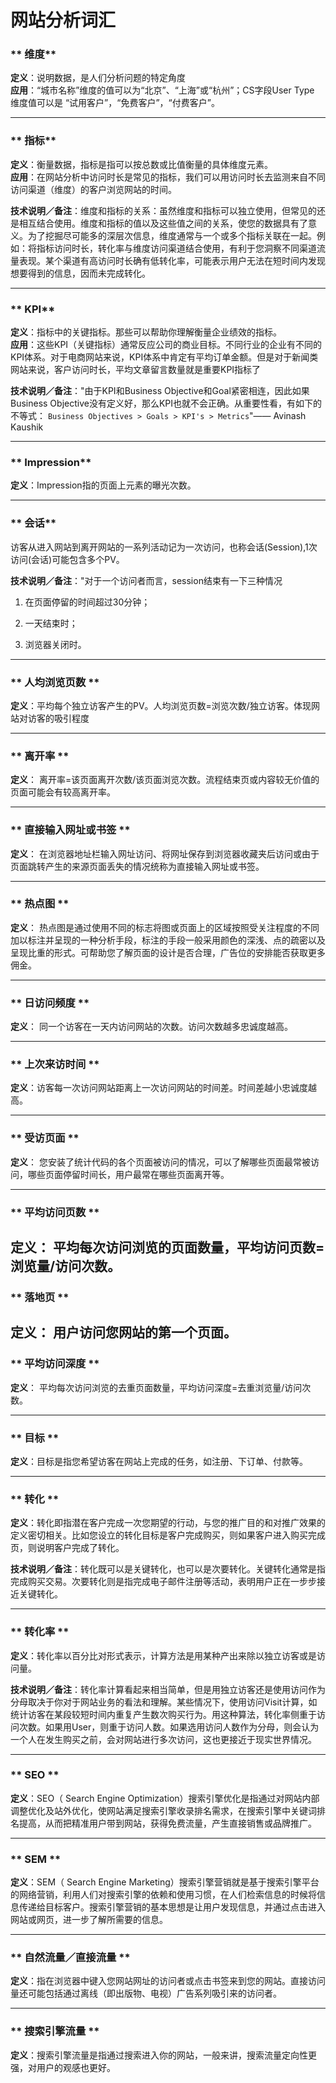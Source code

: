 # 网站分析词汇


### ** 维度**
**定义**：说明数据，是人们分析问题的特定角度  
**应用**：“城市名称”维度的值可以为“北京”、“上海”或“杭州”；CS字段User Type 维度值可以是 “试用客户”，“免费客户”，“付费客户”。

---
### ** 指标**
**定义**：衡量数据，指标是指可以按总数或比值衡量的具体维度元素。  
**应用**：在网站分析中访问时长是常见的指标，我们可以用访问时长去监测来自不同访问渠道（维度）的客户浏览网站的时间。

**技术说明／备注**：维度和指标的关系：虽然维度和指标可以独立使用，但常见的还是相互结合使用。维度和指标的值以及这些值之间的关系，使您的数据具有了意义。为了挖掘尽可能多的深层次信息，维度通常与一个或多个指标关联在一起。例如：将指标访问时长，转化率与维度访问渠道结合使用，有利于您洞察不同渠道流量表现。某个渠道有高访问时长确有低转化率，可能表示用户无法在短时间内发现想要得到的信息，因而未完成转化。

---
### ** KPI**
**定义**：指标中的关键指标。那些可以帮助你理解衡量企业绩效的指标。  
**应用**：这些KPI（关键指标）通常反应公司的商业目标。不同行业的企业有不同的KPI体系。对于电商网站来说，KPI体系中肯定有平均订单金额。但是对于新闻类网站来说，客户访问时长，平均文章留言数量就是重要KPI指标了

**技术说明／备注**："由于KPI和Business Objective和Goal紧密相连，因此如果Business Objective没有定义好，那么KPI也就不会正确。从重要性看，有如下的不等式：
 ```Business Objectives > Goals > KPI's > Metrics```"—— Avinash Kaushik
 
 ---
 ### ** Impression**
 **定义**：Impression指的页面上元素的曝光次数。
 
 ---
 

 ### ** 会话**
  访客从进入网站到离开网站的一系列活动记为一次访问，也称会话(Session),1次访问(会话)可能包含多个PV。
  
 
**技术说明／备注**："对于一个访问者而言，session结束有一下三种情况                                 
1. 在页面停留的时间超过30分钟；

2. 一天结束时；

3. 浏览器关闭时。

---

 ### ** 人均浏览页数 **
 **定义**：平均每个独立访客产生的PV。人均浏览页数=浏览次数/独立访客。体现网站对访客的吸引程度

---
  ### ** 离开率 **
  **定义**： 离开率=该页面离开次数/该页面浏览次数。流程结束页或内容较无价值的页面可能会有较高离开率。
  
  ---
  ### ** 直接输入网址或书签 **
   **定义**： 在浏览器地址栏输入网址访问、将网址保存到浏览器收藏夹后访问或由于页面跳转产生的来源页面丢失的情况统称为直接输入网址或书签。
   
   ---
   ### ** 热点图 **
**定义**：  热点图是通过使用不同的标志将图或页面上的区域按照受关注程度的不同加以标注并呈现的一种分析手段，标注的手段一般采用颜色的深浅、点的疏密以及呈现比重的形式。可帮助您了解页面的设计是否合理，广告位的安排能否获取更多佣金。

---
### ** 日访问频度 **
 **定义**：    同一个访客在一天内访问网站的次数。访问次数越多忠诚度越高。
 
 ---
### ** 上次来访时间 **
**定义**：访客每一次访问网站距离上一次访问网站的时间差。时间差越小忠诚度越高。

---
### ** 受访页面 **
**定义**：  您安装了统计代码的各个页面被访问的情况，可以了解哪些页面最常被访问，哪些页面停留时间长，用户最常在哪些页面离开等。

---
### ** 平均访问页数 **
 **定义**：   平均每次访问浏览的页面数量，平均访问页数=浏览量/访问次数。
 ---
 ### ** 落地页 **
 **定义**：   用户访问您网站的第一个页面。
 ---

### ** 平均访问深度 **
 **定义**： 平均每次访问浏览的去重页面数量，平均访问深度=去重浏览量/访问次数。
 
 ---
### ** 目标 **
 **定义**：目标是指您希望访客在网站上完成的任务，如注册、下订单、付款等。
 
 ---
### ** 转化 **
 **定义**：转化即指潜在客户完成一次您期望的行动，与您的推广目的和对推广效果的定义密切相关。比如您设立的转化目标是客户完成购买，则如果客户进入购买完成页，则说明客户完成了转化。
 
 **技术说明／备注**：转化既可以是关键转化，也可以是次要转化。关键转化通常是指完成购买交易。次要转化则是指完成电子邮件注册等活动，表明用户正在一步步接近关键转化。


---
 ### ** 转化率 **
 **定义**：转化率以百分比对形式表示，计算方法是用某种产出来除以独立访客或是访问量。
 
  **技术说明／备注**：转化率计算看起来相当简单，但是用独立访客还是使用访问作为分母取决于你对于网站业务的看法和理解。某些情况下，使用访问Visit计算，如统计访客在某段较短时间内重复产生数次购买行为。用这种算法，转化率侧重于访问次数。如果用User，则重于访问人数。如果选用访问人数作为分母，则会认为一个人在发生购买之前，会对网站进行多次访问，这也更接近于现实世界情况。


---
 ### ** SEO **
 **定义**：SEO（ Search Engine Optimization）搜索引擎优化是指通过对网站内部调整优化及站外优化，使网站满足搜索引擎收录排名需求，在搜索引擎中关键词排名提高，从而把精准用户带到网站，获得免费流量，产生直接销售或品牌推广。
 
 ---
 ### ** SEM **

 **定义**：SEM（ Search Engine Marketing）搜索引擎营销就是基于搜索引擎平台的网络营销，利用人们对搜索引擎的依赖和使用习惯，在人们检索信息的时候将信息传递给目标客户。搜索引擎营销的基本思想是让用户发现信息，并通过点击进入网站或网页，进一步了解所需要的信息。

---
  ### ** 自然流量／直接流量 **
 **定义**：指在浏览器中键入您网站网址的访问者或点击书签来到您的网站。直接访问量还可能包括通过离线（即出版物、电视）广告系列吸引来的访问者。
 
---
 ### ** 搜索引擎流量 **
 **定义**：搜索引擎流量是指通过搜索进入你的网站，一般来讲，搜索流量定向性更强，对用户的观感也更好。